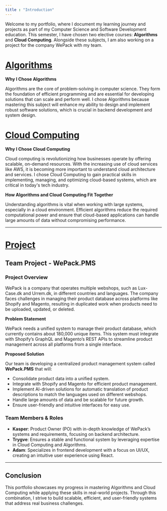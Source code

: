 ```yaml
---
title : "Introduction"
---
```


Welcome to my portfolio, where I document my learning journey and projects as part of my Computer Science and Software Development education. This semester, I have chosen two elective courses: **Algorithms** and **Cloud Computing**. Alongside these subjects, I am also working on a project for the company WePack with my team.

# [Algorithms](Algorithms.md)

**Why I Chose Algorithms**

Algorithms are the core of problem-solving in computer science. They form the foundation of efficient programming and are essential for developing solutions that can scale and perform well. I chose Algorithms because mastering this subject will enhance my ability to design and implement robust software solutions, which is crucial in backend development and system design.

# [Cloud Computing](CloudComputing.md)

**Why I Chose Cloud Computing**

Cloud computing is revolutionizing how businesses operate by offering scalable, on-demand resources. With the increasing use of cloud services like AWS, it is becoming more important to understand cloud architecture and services. I chose Cloud Computing to gain practical skills in implementing, managing, and optimizing cloud-based systems, which are critical in today's tech industry.

**How Algorithms and Cloud Computing Fit Together**

Understanding algorithms is vital when working with large systems, especially in a cloud environment. Efficient algorithms reduce the required computational power and ensure that cloud-based applications can handle large amounts of data without compromising performance.

---

# [Project](Projects.md)

## Team Project - WePack.PMS

### Project Overview

WePack is a company that operates multiple webshops, such as Lux-Case.dk and Urrem.dk, in different countries and languages. The company faces challenges in managing their product database across platforms like Shopify and Magento, resulting in duplicated work when products need to be uploaded, updated, or deleted.

**Problem Statement**

WePack needs a unified system to manage their product database, which currently contains about 180,000 unique items. This system must integrate with Shopify’s GraphQL and Magento’s REST APIs to streamline product management across all platforms from a single interface.

**Proposed Solution**

Our team is developing a centralized product management system called **WePack.PMS** that will:

- Consolidate product data into a unified system.
- Integrate with Shopify and Magento for efficient product management.
- Implement AI-driven solutions for automatic translation of product descriptions to match the languages used on different webshops.
- Handle large amounts of data and be scalable for future growth.
- Ensure user-friendly and intuitive interfaces for easy use.

### Team Members & Roles

- **Kasper**: Product Owner (PO) with in-depth knowledge of WePack’s systems and requirements, focusing on backend architecture.
- **Trygve**: Ensures a stable and functional system by leveraging expertise in Cloud Computing and Algorithms.
- **Adam**: Specializes in frontend development with a focus on UI/UX, creating an intuitive user experience using React.

---

## Conclusion

This portfolio showcases my progress in mastering Algorithms and Cloud Computing while applying these skills in real-world projects. Through this combination, I strive to build scalable, efficient, and user-friendly systems that address real business challenges.
